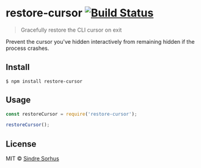 # restore-cursor [![Build Status](https://travis-ci.org/sindresorhus/restore-cursor.svg?branch=master)](https://travis-ci.org/sindresorhus/restore-cursor)

> Gracefully restore the CLI cursor on exit

Prevent the cursor you've hidden interactively from remaining hidden if the process crashes.


## Install

```
$ npm install restore-cursor
```


## Usage

```js
const restoreCursor = require('restore-cursor');

restoreCursor();
```


## License

MIT © [Sindre Sorhus](https://sindresorhus.com)
